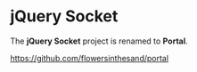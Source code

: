 # jQuery Socket
The **jQuery Socket** project is renamed to **Portal**.

https://github.com/flowersinthesand/portal
